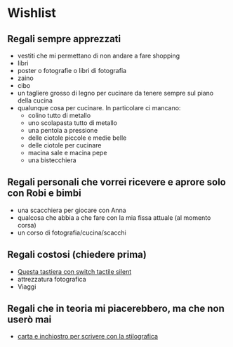 # Wishlist

## Regali sempre apprezzati

* vestiti che mi permettano di non andare a fare shopping
* libri
* poster o fotografie o libri di fotografia
* zaino
* cibo
* un tagliere grosso di legno per cucinare da tenere sempre sul piano della cucina
* qualunque cosa per cucinare. In particolare ci mancano:
    * colino tutto di metallo
    * uno scolapasta tutto di metallo
    * una pentola a pressione
    * delle ciotole piccole e medie belle
    * delle ciotole per cucinare
    * macina sale e macina pepe
    * una bistecchiera

## Regali personali che vorrei ricevere e aprore solo con Robi e bimbi

* una scacchiera per giocare con Anna
* qualcosa che abbia a che fare con la mia fissa attuale (al momento corsa)
* un corso di fotografia/cucina/scacchi

## Regali costosi (chiedere prima)

* [Questa tastiera con switch tactile silent](https://www.trulyergonomic.com/store/truly-ergonomic-perfected-tkl-keyboard)
* attrezzatura fotografica
* Viaggi

## Regali che in teoria mi piacerebbero, ma che non userò mai

* [carta e inchiostro per scrivere con la stilografica](https://www.jetpens.com/blog/the-best-fountain-pen-paper/pt/730)

